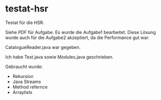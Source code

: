 # testat-hsr
Testat für die HSR.

Siehe PDF für Aufgabe.
Es wurde die Aufgabe1 bearbeitet.
Diese Lösung wurde auch für die Aufgabe2 akzeptiert, da die Performance gut war.

CatalogueReader.java war gegeben.

Ich habe Test.java sowie Modules.java geschrieben.

Gebraucht wurde:
  - Rekursion
  - Java Streams
  - Method refernce
  - Arraylists
